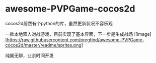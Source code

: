 # awesome-PVPGame-cocos2d
cocos2d居然有个python的库，虽然更新状况不容乐观

一款本地双人对战游戏，目前实现了基本界面，下一步是生成战场
![image][https://raw.githubusercontent.com/pregfind/awesome-PVPGame-cocos2d/master/readme/sprites.png]

纯属无聊，业余时间开发